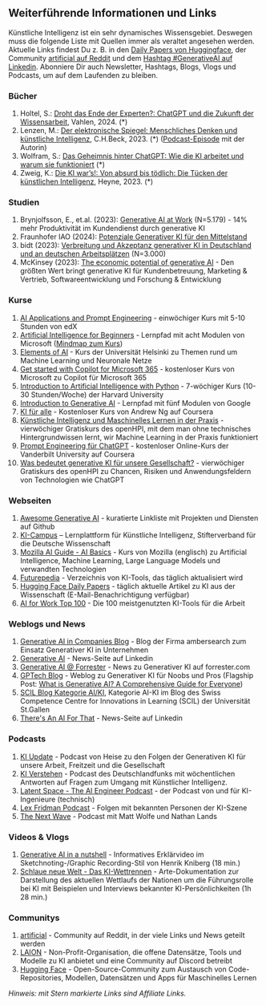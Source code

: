 ## Weiterführende Informationen und Links

Künstliche Intelligenz ist ein sehr dynamisches Wissensgebiet. Deswegen muss die folgende Liste mit Quellen immer als veraltet angesehen werden. Aktuelle Links findest Du z. B. in den [Daily Papers von Huggingface](https://huggingface.co/papers), der Community [artificial auf Reddit](https://www.reddit.com/r/artificial/) und dem [Hashtag #GenerativeAI auf Linkedin](https://www.linkedin.com/feed/hashtag/?keywords=generativeai). Abonniere Dir auch Newsletter, Hashtags, Blogs, Vlogs und Podcasts, um auf dem Laufenden zu bleiben.

### Bücher

1. Holtel, S.: [Droht das Ende der Experten?: ChatGPT und die Zukunft der Wissensarbeit](https://amzn.to/3Tv3Qlm), Vahlen, 2024. (*)
1. Lenzen, M.: [Der elektronische Spiegel: Menschliches Denken und künstliche Intelligenz](https://amzn.to/474vhXX), C.H.Beck, 2023. (*) ([Podcast-Episode](https://www1.wdr.de/mediathek/audio/wdr5/wdr5-das-philosophische-radio/audio-manuela-lenzen-kuenstliche-intelligenz-100.html) mit der Autorin)
1. Wolfram, S.: [Das Geheimnis hinter ChatGPT: Wie die KI arbeitet und warum sie funktioniert](https://amzn.to/4ao2HUG) (*)
1. Zweig, K.: [Die KI war’s!: Von absurd bis tödlich: Die Tücken der künstlichen Intelligenz](https://amzn.to/4avI5sI), Heyne, 2023. (*)

### Studien
1. Brynjolfsson, E., et.al. (2023): [Generative AI at Work](https://www.nber.org/system/files/working_papers/w31161/w31161.pdf) (N=5.179) - 14% mehr Produktivität im Kundendienst durch generative KI
1. Fraunhofer IAO (2024): [Potenziale Generativer KI für den Mittelstand](https://www.digital.iao.fraunhofer.de/de/leistungen/KI/GenerativeKI.html)
1. bidt (2023): [Verbreitung und Akzeptanz generativer KI in Deutschland und an deutschen Arbeitsplätzen](https://www.bidt.digital/publikation/verbreitung-und-akzeptanz-generativer-ki-in-deutschland-und-an-deutschen-arbeitsplaetzen/) (N=3.000)
1. McKinsey (2023): [The economic potential of generative AI](https://www.mckinsey.com/de/news/presse/genai-ist-ein-hilfsmittel-um-die-produktivitaet-zu-steigern-und-das-globale-wirtschaftswachstum-anzukurbeln) - Den größten Wert bringt generative KI für Kundenbetreuung, Marketing & Vertrieb, Softwareentwicklung und Forschung & Entwicklung

### Kurse

1. [AI Applications and Prompt Engineering](https://www.edx.org/learn/computer-programming/edx-ai-applications-and-prompt-engineering) - einwöchiger Kurs mit 5-10 Stunden von edX
1. [Artificial Intelligence for Beginners](https://microsoft.github.io/AI-For-Beginners/) - Lernpfad mit acht Modulen von Microsoft ([Mindmap zum Kurs](https://microsoft.github.io/AI-For-Beginners/))
1. [Elements of AI](https://course.elementsofai.com/de/) - Kurs der Universität Helsinki zu Themen rund um Machine Learning und Neuronale Netze
1. [Get started with Copilot for Microsoft 365](https://learn.microsoft.com/en-us/training/paths/get-started-with-microsoft-365-copilot/) - kostenloser Kurs von Microsoft zu Copilot für Microsoft 365
1. [Introduction to Artificial Intelligence with Python](https://www.edx.org/learn/artificial-intelligence/harvard-university-cs50-s-introduction-to-artificial-intelligence-with-python) - 7-wöchiger Kurs (10-30 Stunden/Woche) der Harvard University
1. [Introduction to Generative AI](https://www.cloudskillsboost.google/paths/118) - Lernpfad mit fünf Modulen von Google
1. [KI für alle](https://www.coursera.org/learn/ai-for-everyone-de) - Kostenloser Kurs von Andrew Ng auf Coursera
1. [Künstliche Intelligenz und Maschinelles Lernen in der Praxis](https://open.hpi.de/courses/kipraxis2021) - vierwöchiger Gratiskurs des openHPI, mit dem man ohne technisches Hintergrundwissen lernt, wir Machine Learning in der Praxis funktioniert
1. [Prompt Engineering für ChatGPT](https://www.coursera.org/learn/prompt-engineering) - kostenloser Online-Kurs der Vanderbilt University auf Coursera
1. [Was bedeutet generative KI für unsere Gesellschaft?](https://open.hpi.de/courses/kizukunft2023) - vierwöchiger Gratiskurs des openHPI zu Chancen, Risiken und Anwendungsfeldern von Technologien wie ChatGPT

### Webseiten

1. [Awesome Generative AI](https://github.com/steven2358/awesome-generative-ai) - kuratierte Linkliste mit Projekten und Diensten auf Github
1. [KI-Campus](https://www.ki-campus.org) – Lernplattform für Künstliche Intelligenz, Stifterverband für die Deutsche Wissenschaft
1. [Mozilla AI Guide - AI Basics](https://ai-guide.future.mozilla.org/content/ai-basics/) - Kurs von Mozilla (englisch) zu Artificial Intelligence, Machine Learning, Large Language Models und verwandten Technologien 
1. [Futurepedia](https://www.futurepedia.io/) - Verzeichnis von KI-Tools, das täglich aktualisiert wird
1. [Hugging Face Daily Papers](https://huggingface.co/papers) - täglich aktuelle Artikel zu KI aus der Wissenschaft (E-Mail-Benachrichtigung verfügbar)
1. [AI for Work Top 100](https://www.flexos.work/ai-top-100) - Die 100 meistgenutzten KI-Tools für die Arbeit

### Weblogs und News

1. [Generative AI in Companies Blog](https://ambersearch.de/blog/) - Blog der Firma ambersearch zum Einsatz Generativer KI in Unternehmen
1. [Generative AI](https://www.linkedin.com/company/genai-works/) - News-Seite auf Linkedin
1. [Generative AI @ Forrester](https://www.forrester.com/blogs/category/generative-ai/) - News zu Generativer KI auf forrester.com
1. [GPTech Blog](https://www.gptechblog.com/) - Weblog zu Generativer KI für Noobs und Pros (Flagship Post: [What is Generative AI? A Comprehensive Guide for Everyone](https://www.gptechblog.com/what-is-generative-ai-comprehensive-guide-beginners/))
1. [SCIL Blog Kategorie AI/KI](https://www.scil.ch/tag/ai-ki/), Kategorie AI-KI im Blog des Swiss Competence Centre for Innovations in Learning (SCIL) der Universität St.Gallen
1. [There's An AI For That](https://www.linkedin.com/company/theresanaiforthat/) - News-Seite auf Linkedin

### Podcasts

1. [KI Update](https://kiupdate.podigee.io/) - Podcast von Heise zu den Folgen der Generativen KI für unsere Arbeit, Freitzeit und die Gesellschaft
1. [KI Verstehen](https://www.deutschlandfunk.de/ki-verstehen-102.html) - Podcast des Deutschlandfunks mit wöchentlichen Antworten auf Fragen zum Umgang mit Künstlicher Intelligenz.
1. [Latent Space - The AI Engineer Podcast](https://www.latent.space/podcast) - der Podcast von und für KI-Ingenieure (technisch)
1. [Lex Fridman Podcast](https://lexfridman.com/podcast/) - Folgen mit bekannten Personen der KI-Szene
1. [The Next Wave](https://podcasts.apple.com/de/podcast/the-next-wave/id1524660520) - Podcast mit Matt Wolfe und Nathan Lands

### Videos & Vlogs

1. [Generative AI in a nutshell](https://www.youtube.com/watch?v=2IK3DFHRFfw) - Informatives Erklärvideo im Sketchnoting-/Graphic Recording-Stil von Henrik Kniberg (18 min.)
1. [Schlaue neue Welt - Das KI-Wettrennen](https://www.arte.tv/de/videos/115067-000-A/schlaue-neue-welt-das-ki-wettrennen/) - Arte-Dokumentation zur Darstellung des aktuellen Wettlaufs der Nationen um die Führungsrolle bei KI mit Beispielen und Interviews bekannter KI-Persönlichkeiten (1h 28 min.)

### Communitys

1. [artificial](https://www.reddit.com/r/artificial/) - Community auf Reddit, in der viele Links und News geteilt werden
1. [LAION](https://laion.ai) - Non-Profit-Organisation, die offene Datensätze, Tools und Modelle zu KI anbietet und eine Community auf Discord betreibt
1. [Hugging Face](https://huggingface.co/) - Open-Source-Community zum Austausch von Code-Repositories, Modellen, Datensätzen und Apps für Maschinelles Lernen

*Hinweis: mit Stern markierte Links sind Affiliate Links.* 
